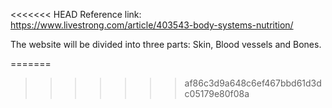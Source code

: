 <<<<<<< HEAD
Reference link: https://www.livestrong.com/article/403543-body-systems-nutrition/

The website will be divided into three parts: Skin, Blood vessels and Bones.

=======
>>>>>>> af86c3d9a648c6ef467bbd61d3dc05179e80f08a

